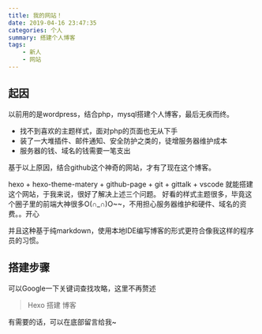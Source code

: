 ```yaml
---
title: 我的网站！
date: 2019-04-16 23:47:35
categories: 个人
summary: 搭建个人博客
tags:
    - 新人
    - 网站
---
```


## 起因

以前用的是wordpress，结合php，mysql搭建个人博客，最后无疾而终。

- 找不到喜欢的主题样式，面对php的页面也无从下手
- 装了一大堆插件、邮件通知、安全防护之类的，徒增服务器维护成本
- 服务器的钱、域名的钱需要一笔支出

基于以上原因，结合github这个神奇的网站，才有了现在这个博客。

hexo + hexo-theme-matery + github-page + git + gittalk + vscode 就能搭建这个网站，于我来说，很好了解决上述三个问题。
好看的样式主题很多，毕竟这个圈子里的前端大神很多O(∩_∩)O~~，不用担心服务器维护和硬件、域名的资费。。开心

并且这种基于纯markdown，使用本地IDE编写博客的形式更符合像我这样的程序员的习惯。

## 搭建步骤

可以Google一下关键词查找攻略，这里不再赘述
> Hexo 搭建 博客

有需要的话，可以在底部留言给我~